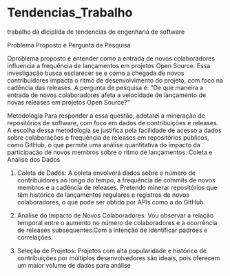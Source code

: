 # Tendencias_Trabalho

trabalho da diciplida de tendencias de engenharia de software

 Problema Proposto e Pergunta de Pesquisa

 Oproblema proposto é entender como a entrada de novos colaboradores influencia
 a frequência de lançamentos em projetos Open Source. Essa investigação busca
 esclarecer se e como a chegada de novos contribuidores impacta o ritmo de
 desenvolvimento do projeto, com foco na cadência das releases. A pergunta de pesquisa
 é: "De que maneira a entrada de novos colaboradores afeta a velocidade de
 lançamento de novas releases em projetos Open Source?"
 
 Metodologia
 Para responder a essa questão, adotarei a mineração de repositórios de
 software, com foco em dados de contribuições e releases. A escolha dessa metodologia
 se justifica pela facilidade de acesso a dados sobre colaborações e frequência de
 releases em repositórios públicos, como GitHub, o que permite uma análise quantitativa
 do impacto da participação de novos membros sobre o ritmo de lançamentos.
 Coleta e Análise dos Dados
 
 1. Coleta de Dados: A coleta envolverá dados sobre o número de contribuidores ao
 longo do tempo, a frequência de commits de novos membros e a cadência de
 releases. Pretendo minerar repositórios que têm histórico de lançamentos
 regulares e registros de novos colaboradores, o que pode ser obtido por APIs como
 a do GitHub.

 3. Análise do Impacto de Novos Colaboradores: Vou observar a relação temporal
 entre o aumento no número de colaboradores e a ocorrência de releases
 subsequentes.Com a intenção de identificar padrões e correlações.

5. Seleção de Projetos: Projetos com alta popularidade e histórico de contribuições
 por múltiplos desenvolvedores são ideais, pois oferecem um maior volume de
 dados para análise
